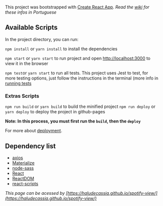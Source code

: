 This project was bootstrapped with [Create React App](https://github.com/facebook/create-react-app).
*Read the [wiki](https://github.com/HaluDeCassia/spotify-view/wiki/Sobre) for these infos in Portuguese*

## Available Scripts

In the project directory, you can run:

`npm install` or `yarn install` to install the dependencies

`npm start` or `yarn start` to run project and open [http://localhost:3000](http://localhost:3000) to view it in the browser

`npm test`or `yarn start` to run all tests. This project uses Jest to test, for more testing options, just follow the instructions in the terminal (more info in [running tests](https://facebook.github.io/create-react-app/docs/running-tests)

### Extras Scripts

`npm run build` or `yarn build` to build the minified project
`npm run deploy` or `yarn deploy` to deploy the project in github-pages 

**Note: In this process, you must first run the `build`, then the `deploy`**

For more about [deployment](https://facebook.github.io/create-react-app/docs/deployment).

## Dependency list
- [axios](https://www.npmjs.com/package/axios)
- [Materialize](https://materializecss.com/)
- [node-sass](https://www.npmjs.com/package/node-sass?activeTab=versions)
- [React](https://reactjs.org/docs/hello-world.html)
- [ReactDOM](https://reactjs.org/docs/hello-world.html)
- [react-scripts](https://facebook.github.io/create-react-app/docs/getting-started)


*This page can be acessed by [https://haludecassia.github.io/spotify-view/](https://haludecassia.github.io/spotify-view/)*
